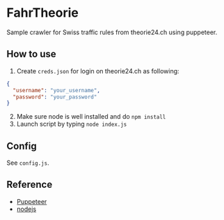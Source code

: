 # FahrTheorie
Sample crawler for Swiss traffic rules from theorie24.ch using puppeteer.

## How to use

1. Create `creds.json` for login on theorie24.ch as following:
```json
{
  "username": "your_username",
  "password": "your_password"
}
```
2. Make sure node is well installed and do `npm install`
3. Launch script by typing `node index.js`

## Config

See `config.js`.

## Reference

- [Puppeteer](https://github.com/GoogleChrome/puppeteer)
- [nodejs](https://nodejs.org/en/)
